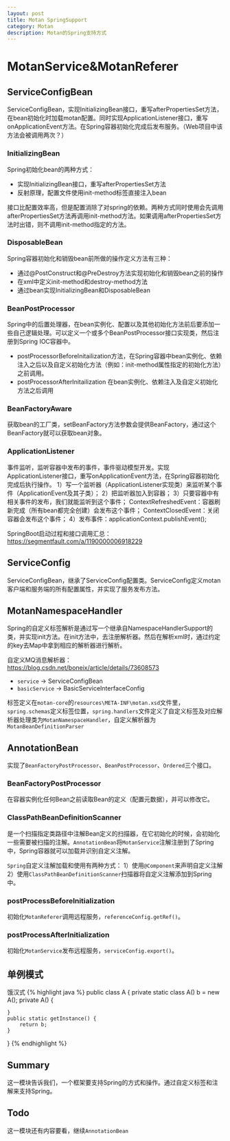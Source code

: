 ```yaml
---
layout: post
title: Motan SpringSupport
category: Motan
description: Motan的Spring支持方式
---
```


# MotanService&MotanReferer

## ServiceConfigBean
ServiceConfigBean，实现InitializingBean接口，重写afterPropertiesSet方法，在bean初始化时加载motan配置。同时实现ApplicationListener接口，重写onApplicationEvent方法。在Spring容器初始化完成后发布服务。（Web项目中该方法会被调用两次？）

### InitializingBean
Spring初始化bean的两种方式：
* 实现InitializingBean接口，重写afterPropertiesSet方法
* 反射原理，配置文件使用init-method标签直接注入bean

接口比配置效率高，但是配置消除了对spring的依赖。两种方式同时使用会先调用afterPropertiesSet方法再调用init-method方法。如果调用afterPropertiesSet方法时出错，则不调用init-method指定的方法。

### DisposableBean
Spring容器初始化和销毁bean前所做的操作定义方法有三种：
* 通过@PostConstruct和@PreDestroy方法实现初始化和销毁bean之前的操作
* 在xml中定义init-method和destroy-method方法
* 通过bean实现InitializingBean和DisposableBean

### BeanPostProcessor
Spring中的后置处理器，在bean实例化、配置以及其他初始化方法前后要添加一些自己逻辑处理。可以定义一个或多个BeanPostProcessor接口实现类，然后注册到Spring IOC容器中。
* postProcessorBeforeInitailization方法，在Spring容器中bean实例化、依赖注入之后以及自定义初始化方法（例如：init-method属性指定的初始化方法）之前调用。
* postProcessorAfterInitailization 在bean实例化、依赖注入及自定义初始化方法之后调用

### BeanFactoryAware
获取bean的工厂类，setBeanFactory方法参数会提供BeanFactory，通过这个BeanFactory就可以获取bean对象。

### ApplicationListener
事件监听，监听容器中发布的事件，事件驱动模型开发。实现ApplicationListener接口，重写onApplicationEvent方法，在Spring容器初始化完成后执行操作。
1）写一个监听器（ApplicationListener实现类）来监听某个事件（ApplicationEvent及其子类）；
2）把监听器加入到容器；
3）只要容器中有相关事件的发布，我们就能监听到这个事件；
ContextRefreshedEvent：容器刷新完成（所有bean都完全创建）会发布这个事件；
ContextClosedEvent：关闭容器会发布这个事件；
4）发布事件：applicationContext.publishEvent();

SpringBoot启动过程和接口调用汇总： https://segmentfault.com/a/1190000006918229

## ServiceConfig
ServiceConfigBean，继承了ServiceConfig配置类。ServiceConfig定义motan客户端和服务端的所有配置属性，并实现了服务发布方法。

## MotanNamespaceHandler
Spring的自定义标签解析是通过写一个继承自NamespaceHandlerSupport的类，并实现init方法。在init方法中，去注册解析器。然后在解析xml时，通过约定的key去Map中拿到相应的解析器进行解析。

自定义MQ消息解析器： https://blog.csdn.net/boneix/article/details/73608573

* `service` -> ServiceConfigBean
* `basicService` -> BasicServiceInterfaceConfig

标签定义在`motan-core`的`resources\META-INF\motan.xsd`文件里，`spring.schemas`定义标签位置，`spring.handlers`文件定义了自定义标签及对应解析器处理类为`MotanNamespaceHandler`，自定义解析器为`MotanBeanDefinitionParser`

## AnnotationBean
实现了`BeanFactoryPostProcessor`、`BeanPostProcessor`、`Ordered`三个接口。

### BeanFactoryPostProcessor
在容器实例化任何Bean之前读取Bean的定义（配置元数据），并可以修改它。

### ClassPathBeanDefinitionScanner
是一个扫描指定类路径中注解Bean定义的扫描器，在它初始化的时候，会初始化一些需要被扫描的注解。`AnnotationBean`将`MotanService`注解注册到了Spring中，Spring容器就可以加载并识别自定义注解。

`Spring`自定义注解加载和使用有两种方式：
1）使用`@Component`来声明自定义注解
2）使用`ClassPathBeanDefinitionScanner`扫描器将自定义注解添加到Spring中。

### postProcessBeforeInitialization
初始化`MotanReferer`调用远程服务，`referenceConfig.getRef()`。

### postProcessAfterInitialization
初始化`MotanService`发布远程服务，`serviceConfig.export()`。

## 单例模式
饿汉式
{% highlight java %}
public class A {
    private static class A() b = new A();
    private A() {

    }
    public static getInstance() {
        return b;
    }
}
{% endhighlight %}

## Summary
这一模块告诉我们，一个框架要支持Spring的方式和操作。通过自定义标签和注解来支持Spring。

## Todo
这一模块还有内容要看，继续`AnnotationBean`











